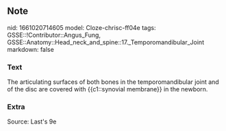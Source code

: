 ## Note
nid: 1661020714605
model: Cloze-chrisc-ff04e
tags: GSSE::!Contributor::Angus_Fung, GSSE::Anatomy::Head_neck_and_spine::17._Temporomandibular_Joint
markdown: false

### Text
The articulating surfaces of both bones in the temporomandibular joint and of the disc are covered with {{c1::synovial membrane}} in the newborn.

### Extra
Source: Last's 9e
